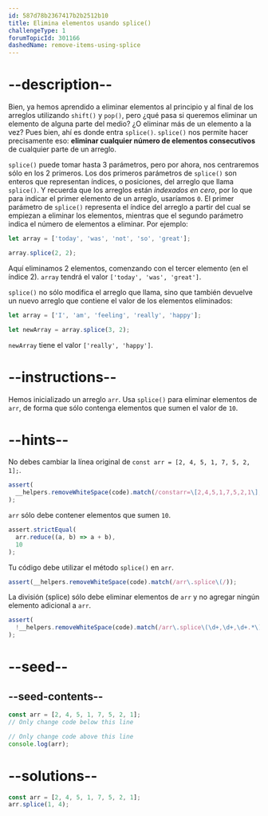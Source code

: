```yaml
---
id: 587d78b2367417b2b2512b10
title: Elimina elementos usando splice()
challengeType: 1
forumTopicId: 301166
dashedName: remove-items-using-splice
---
```


# --description--

Bien, ya hemos aprendido a eliminar elementos al principio y al final de los arreglos utilizando `shift()` y `pop()`, pero ¿qué pasa si queremos eliminar un elemento de alguna parte del medio? ¿O eliminar más de un elemento a la vez? Pues bien, ahí es donde entra `splice()`. `splice()` nos permite hacer precisamente eso: **eliminar cualquier número de elementos consecutivos** de cualquier parte de un arreglo.

`splice()` puede tomar hasta 3 parámetros, pero por ahora, nos centraremos sólo en los 2 primeros. Los dos primeros parámetros de `splice()` son enteros que representan índices, o posiciones, del arreglo que llama `splice()`. Y recuerda que los arreglos están *indexados en cero*, por lo que para indicar el primer elemento de un arreglo, usaríamos `0`. El primer parámetro de `splice()` representa el índice del arreglo a partir del cual se empiezan a eliminar los elementos, mientras que el segundo parámetro indica el número de elementos a eliminar. Por ejemplo:

```js
let array = ['today', 'was', 'not', 'so', 'great'];

array.splice(2, 2);
```

Aquí eliminamos 2 elementos, comenzando con el tercer elemento (en el índice 2). `array` tendrá el valor `['today', 'was', 'great']`.

`splice()` no sólo modifica el arreglo que llama, sino que también devuelve un nuevo arreglo que contiene el valor de los elementos eliminados:

```js
let array = ['I', 'am', 'feeling', 'really', 'happy'];

let newArray = array.splice(3, 2);
```

`newArray` tiene el valor `['really', 'happy']`.

# --instructions--

Hemos inicializado un arreglo `arr`. Usa `splice()` para eliminar elementos de `arr`, de forma que sólo contenga elementos que sumen el valor de `10`.

# --hints--

No debes cambiar la línea original de `const arr = [2, 4, 5, 1, 7, 5, 2, 1];`.

```js
assert(
  __helpers.removeWhiteSpace(code).match(/constarr=\[2,4,5,1,7,5,2,1\];?/)
);
```

`arr` sólo debe contener elementos que sumen `10`.

```js
assert.strictEqual(
  arr.reduce((a, b) => a + b),
  10
);
```

Tu código debe utilizar el método `splice()` en `arr`.

```js
assert(__helpers.removeWhiteSpace(code).match(/arr\.splice\(/));
```

La división (splice) sólo debe eliminar elementos de `arr` y no agregar ningún elemento adicional a `arr`.

```js
assert(
  !__helpers.removeWhiteSpace(code).match(/arr\.splice\(\d+,\d+,\d+.*\)/g)
);
```

# --seed--

## --seed-contents--

```js
const arr = [2, 4, 5, 1, 7, 5, 2, 1];
// Only change code below this line

// Only change code above this line
console.log(arr);
```

# --solutions--

```js
const arr = [2, 4, 5, 1, 7, 5, 2, 1];
arr.splice(1, 4);
```
